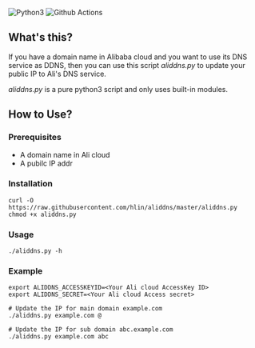 ![Python3](https://img.shields.io/badge/python-3.5%2B-green "Python3") ![Github Actions](https://github.com/hlin/aliddns/workflows/default/badge.svg)


## What's this?

If you have a domain name in Alibaba cloud and you want to use its DNS service as DDNS,
then you can use this script *aliddns.py* to update your public IP to Ali's DNS service.

*aliddns.py* is a pure python3 script and only uses built-in modules.

## How to Use?

### Prerequisites

- A domain name in Ali cloud
- A pubilc IP addr

### Installation

    curl -O https://raw.githubusercontent.com/hlin/aliddns/master/aliddns.py
    chmod +x aliddns.py

### Usage

    ./aliddns.py -h

### Example

    export ALIDDNS_ACCESSKEYID=<Your Ali cloud AccessKey ID>
    export ALIDDNS_SECRET=<Your Ali cloud Access secret>

    # Update the IP for main domain example.com
    ./aliddns.py example.com @

    # Update the IP for sub domain abc.example.com
    ./aliddns.py example.com abc
